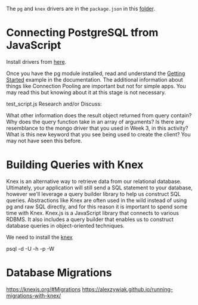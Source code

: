 The `pg` and `knex` drivers are in the `package.json` in this [folder](https://github.com/vshibukawa/bootcamp-activities).

# Connecting PostgreSQL tfrom JavaScript

Install drivers from [here](https://github.com/brianc/node-postgres).

Once you have the pg module installed, read and understand the [Getting Started](https://node-postgres.com/) example in the documentation. The additional information about things like Connection Pooling are important but not for simple apps. You may read this but knowing about it at this stage is not necessary.

test_script.js
Research and/or Discuss:

What other information does the result object returned from query contain?
Why does the query function take in an array of arguments?
Is there any resemblance to the mongo driver that you used in Week 3, in this activity?
What is this new keyword that you see being used to create the client? You may not have seen this before.

# Building Queries with Knex

Knex is an alternative way to retrieve data from our relational database. Ultimately, your application will still send a SQL statement to your database, however we'll leverage a query builder library to help us construct SQL queries. Abstractions like Knex are often used in the wild instead of using pg and raw SQL directly, and for this reason it is important to spend some time with Knex. 
Knex.js is a JavaScript library that connects to various RDBMS. It also includes a query builder that enables us to construct database queries in object-oriented techniques.

We need to install the [knex](https://knexjs.org/)

psql -d <name of the db> -U <user> -h <host> -p <port> -W

# Database Migrations

https://knexjs.org/#Migrations
https://alexzywiak.github.io/running-migrations-with-knex/
